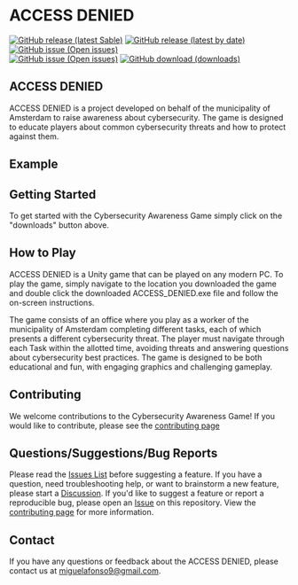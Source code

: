# ACCESS DENIED
[![GitHub release (latest Sable)](https://badgen.net/github/release/T3rabyte/Examen/stable)](https://github.com/T3rabyte/Examen/releases/tag/stable) 
[![GitHub release (latest by date)](https://badgen.net/github/release/T3rabyte/Examen)](https://github.com/T3rabyte/Examen/releases/latest)
[![GitHub issue (Open issues)](https://img.shields.io/github/issues/T3rabyte/Examen/total.svg)](https://github.com/T3rabyte/Examen/issues)
<br /> [![GitHub issue (Open issues)](https://badgen.net/github/last-commit/T3rabyte/Examen/develop)](https://github.com/T3rabyte/Examen/tree/develop)
[![GitHub download (downloads)](https://img.shields.io/github/downloads/T3rabyte/Examen/total.svg)](https://github.com/T3rabyte/Examen/releases/latest)



## ACCESS DENIED
ACCESS DENIED is a project developed on behalf of the municipality of Amsterdam to raise awareness about cybersecurity. The game is designed to educate players about common cybersecurity threats and how to protect against them.

## Example

## Getting Started
To get started with the Cybersecurity Awareness Game simply click on the "downloads" button above.

## How to Play
ACCESS DENIED is a Unity game that can be played on any modern PC. To play the game, simply navigate to the location you downloaded the game and double click the downloaded ACCESS_DENIED.exe file and follow the on-screen instructions.

The game consists of an office where you play as a worker of the municipality of Amsterdam completing different tasks, each of which presents a different cybersecurity threat. The player must navigate through each Task within the allotted time, avoiding threats and answering questions about cybersecurity best practices. The game is designed to be both educational and fun, with engaging graphics and challenging gameplay.

## Contributing
We welcome contributions to the Cybersecurity Awareness Game! If you would like to contribute, please see the [contributing page](https://github.com/T3rabyte/Examen/blob/main/CONTRIBUTING.md)

## Questions/Suggestions/Bug Reports
Please read the [Issues List](https://github.com/T3rabyte/Examen/issues) before suggesting a feature. If you have a question, need troubleshooting help, or want to brainstorm a new feature, please start a [Discussion](https://github.com/T3rabyte/Examen/discussions). If you'd like to suggest a feature or report a reproducible bug, please open an [Issue](https://github.com/T3rabyte/Examen/issues/new) on this repository. View the [contributing page](https://github.com/T3rabyte/Examen/blob/main/CONTRIBUTING.md) for more information.

## Contact
If you have any questions or feedback about the ACCESS DENIED, please contact us at miguelafonso9@gmail.com.
